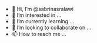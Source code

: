 - 👋 Hi, I’m @sabrinasralawi
- 👀 I’m interested in ...
- 🌱 I’m currently learning ...
- 💞️ I’m looking to collaborate on ...
- 📫 How to reach me ...

<!---
sabrinasralawi/sabrinasralawi is a ✨ special ✨ repository because its `README.md` (this file) appears on your GitHub profile.
You can click the Preview link to take a look at your changes.
--->
